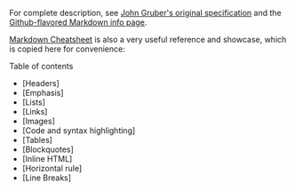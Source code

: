For complete description, see
[John Gruber's original specification](https://daringfireball.net/projects/markdown/)
and the
[Github-flavored Markdown info page](https://guides.github.com/features/mastering-markdown/).

[Markdown Cheatsheet](https://github.com/adam-p/markdown-here/wiki/Markdown-Cheatsheet) is
also a very useful reference and showcase, which is copied here for convenience: 

Table of contents

* [Headers]
* [Emphasis]
* [Lists]
* [Links]
* [Images]
* [Code and syntax highlighting]
* [Tables]
* [Blockquotes]
* [Inline HTML]
* [Horizontal rule]
* [Line Breaks]
